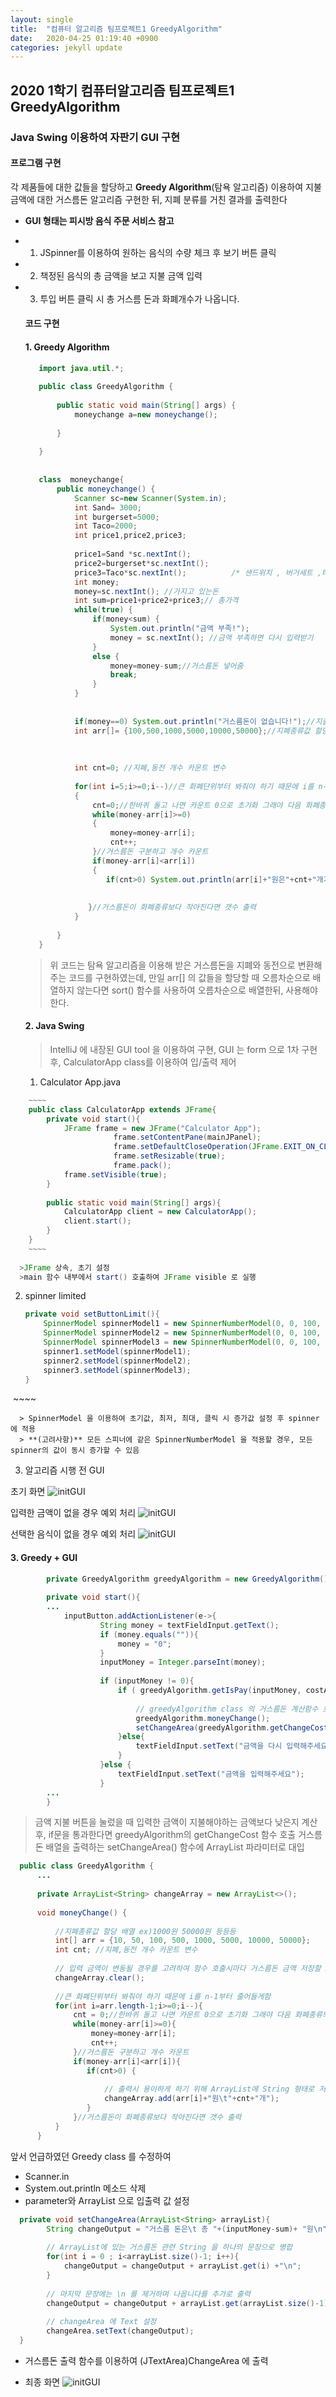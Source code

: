 ```yaml
---
layout: single
title:  "컴퓨터 알고리즘 팀프로젝트1 GreedyAlgorithm"
date:   2020-04-25 01:19:40 +0900
categories: jekyll update
---
```




## 2020 1학기 컴퓨터알고리즘 팀프로젝트1 GreedyAlgorithm

### Java Swing 이용하여 자판기 GUI 구현

#### 프로그램 구현

   각 제품들에 대한 값들을 할당하고 **Greedy Algorithm**(탐욕 알고리즘) 이용하여 지불 금액에 대한 거스름돈 알고리즘 구현한 뒤, 지폐 분류를 거친 결과를 출력한다

- **GUI 형태는 피시방 음식 주문 서비스 참고**

- 1. JSpinner를 이용하여 원하는 음식의 수량 체크 후 보기 버튼 클릭
- 2. 책정된 음식의 총 금액을 보고 지불 금액 입력
- 3. 투입 버튼 클릭 시 총 거스름 돈과 화폐개수가 나옵니다.


   #### 코드 구현

  

   #### 1. **Greedy Algorithm** 

  ~~~~java
     import java.util.*;
     
     public class GreedyAlgorithm {
     
         public static void main(String[] args) {
             moneychange a=new moneychange();
     
         }
     
     }
     
     
     class  moneychange{
         public moneychange() {
             Scanner sc=new Scanner(System.in);
             int Sand= 3000;
             int burgerset=5000;
             int Taco=2000;
             int price1,price2,price3;
     
             price1=Sand *sc.nextInt();
             price2=burgerset*sc.nextInt();
             price3=Taco*sc.nextInt();          /* 샌드위치 , 버거세트 ,타코 구입 총 가격 */
             int money;
             money=sc.nextInt(); //가지고 있는돈
             int sum=price1+price2+price3;// 총가격
             while(true) {
                 if(money<sum) {
                     System.out.println("금액 부족!");
                     money = sc.nextInt(); //금액 부족하면 다시 입력받기
                 }
                 else {
                     money=money-sum;//거스름돈 넣어줌
                     break;
                 }
             }
     
     
             if(money==0) System.out.println("거스름돈이 없습니다!");//지출액이 가진돈과 맞아떨어지면 출력
             int arr[]= {100,500,1000,5000,10000,50000};//지폐종류값 할당 배열 ex)1000원 50000원 등등등
     
     
     
             int cnt=0; //지폐,동전 개수 카운트 변수
     
             for(int i=5;i>=0;i--)//큰 화폐단위부터 봐줘야 하기 때문에 i를 n-1부터 줄어들게함
             {
                 cnt=0;//한바퀴 돌고 나면 카운트 0으로 초기화 그래야 다음 화폐종류의 개수가 나온다.
                 while(money-arr[i]>=0)
                 {
                     money=money-arr[i];
                     cnt++;
                 }//거스름돈 구분하고 개수 카운트
                 if(money-arr[i]<arr[i])
                 {
                    if(cnt>0) System.out.println(arr[i]+"원은"+cnt+"개가 필요합니다");
     
      
                }//거스름돈이 화폐종류보다 작아진다면 갯수 출력
             }
     
         }
     }
  ~~~~


   >위 코드는 탐욕 알고리즘을 이용해  받은 거스름돈을 지폐와 동전으로 변환해주는 코드를 구현하였는데, 
   >만일 arr[] 의 값들을 할당할 때  오름차순으로 배열하지 않는다면 sort() 함수를 사용하여 오름차순으로 배열한뒤, 사용해야 한다.


  #### 2.  **Java Swing**

  > IntelliJ 에 내장된 GUI tool 을 이용하여 구현, GUI 는 form 으로 1차 구현 후, CalculatorApp class를 이용하여 입/출력 제어

  1) Calculator App.java

```java
    ~~~~
    public class CalculatorApp extends JFrame{
        private void start(){
            JFrame frame = new JFrame("Calculator App");
                       frame.setContentPane(mainJPanel);
                       frame.setDefaultCloseOperation(JFrame.EXIT_ON_CLOSE);
                       frame.setResizable(true);
                       frame.pack();
            frame.setVisible(true);
        }
        
        public static void main(String[] args){
            CalculatorApp client = new CalculatorApp();
            client.start();
        }
    }
    ~~~~
  
  >JFrame 상속, 초기 설정
  >main 함수 내부에서 start() 호출하여 JFrame visible 로 실행
```

  2) spinner limited

        ~~~~java
        private void setButtonLimit(){
            SpinnerModel spinnerModel1 = new SpinnerNumberModel(0, 0, 100, 1);
            SpinnerModel spinnerModel2 = new SpinnerNumberModel(0, 0, 100, 1);
            SpinnerModel spinnerModel3 = new SpinnerNumberModel(0, 0, 100, 1);
            spinner1.setModel(spinnerModel1);
            spinner2.setModel(spinnerModel2);
            spinner3.setModel(spinnerModel3);                                    
        }    
        ~~~~

​    ~~~~
​      

      > SpinnerModel 을 이용하여 초기값, 최저, 최대, 클릭 시 증가값 설정 후 spinner에 적용
      > **(고려사항)** 모든 스피너에 같은 SpinnerNumberModel 을 적용할 경우, 모든 spinner의 값이 동시 증가할 수 있음

  3) 알고리즘 시행 전 GUI

  초기 화면
  ![initGUI](src/images/CalcultorApp_init.jpg)

  입력한 금액이 없을 경우 예외 처리
  ![initGUI](src/images/CalcultorApp_no_input_money.jpg)

  선택한 음식이 없을 경우 예외 처리
  ![initGUI](src/images/CalcultorApp_no_input.jpg)
    

  #### 3. Greedy + GUI

```java
        private GreedyAlgorithm greedyAlgorithm = new GreedyAlgorithm();
        
        private void start(){
        ...
            inputButton.addActionListener(e->{
                    String money = textFieldInput.getText();
                    if (money.equals("")){
                        money = "0";
                    }
                    inputMoney = Integer.parseInt(money);
        
                    if (inputMoney != 0){
                        if ( greedyAlgorithm.getIsPay(inputMoney, costArray.get(3))){
                            
                            // greedyAlgorithm class 의 거스름돈 계산함수 호출
                            greedyAlgorithm.moneyChange();
                            setChangeArea(greedyAlgorithm.getChangeCost());
                        }else{
                            textFieldInput.setText("금액을 다시 입력해주세요");
                        }
                    }else {
                        textFieldInput.setText("금액을 입력해주세요");
                    }
        ...
        }
```

 

  > 금액 지불 버튼을 눌렀을 때 입력한 금액이 지불해야하는 금액보다 낮은지 계산 후,
  > if문을 통과한다면 greedyAlgorithm의 getChangeCost 함수 호출
  > 거스름돈 배열을 출력하는 setChangeArea() 함수에 ArrayList<String> 파라미터로 대입


  ~~~~java
    public class GreedyAlgorithm {
        ...
    
        private ArrayList<String> changeArray = new ArrayList<>();
    
        void moneyChange() {
            
            //지폐종류값 할당 배열 ex)1000원 50000원 등등등
            int[] arr = {10, 50, 100, 500, 1000, 5000, 10000, 50000};
            int cnt; //지폐,동전 개수 카운트 변수
    
            // 입력 금액이 변동될 경우를 고려하여 함수 호출시마다 거스름돈 금액 저장할 ArrayList clear() 시킴
            changeArray.clear();
            
            //큰 화폐단위부터 봐줘야 하기 때문에 i를 n-1부터 줄어들게함
            for(int i=arr.length-1;i>=0;i--){
                cnt = 0;//한바퀴 돌고 나면 카운트 0으로 초기화 그래야 다음 화폐종류의 개수가 나온다.
                while(money-arr[i]>=0){
                    money=money-arr[i];
                    cnt++;
                }//거스름돈 구분하고 개수 카운트
                if(money-arr[i]<arr[i]){
                   if(cnt>0) {
                   
                       // 출력시 용이하게 하기 위해 ArrayList에 String 형태로 저장
                       changeArray.add(arr[i]+"원\t"+cnt+"개");
                   }
                }//거스름돈이 화폐종류보다 작아진다면 갯수 출력
            }
        }

  ~~~~

   앞서 언급하였던 Greedy class 를 수정하여 

   - Scanner.in
   - System.out.println 메소드 삭제
   - parameter와 ArrayList<String> 으로 입출력 값 설정


  ~~~~java
    private void setChangeArea(ArrayList<String> arrayList){
          String changeOutput = "거스름 돈은\t 총 "+(inputMoney-sum)+ "원\n";
          
          // ArrayList에 있는 거스름돈 관련 String 을 하나의 문장으로 병합
          for(int i = 0 ; i<arrayList.size()-1; i++){
              changeOutput = changeOutput + arrayList.get(i) +"\n";
          }
          
          // 마지막 문장에는 \n 를 제거하며 나옵니다를 추가로 출력
          changeOutput = changeOutput + arrayList.get(arrayList.size()-1) +"가 나옵니다";
          
          // changeArea 에 Text 설정
          changeArea.setText(changeOutput);
    }
  ~~~~

  - 거스름돈 출력 함수를 이용하여 (JTextArea)ChangeArea 에 출력

  - 최종 화면
    ![initGUI](src/images/CalcultorApp_Result.jpg)



 